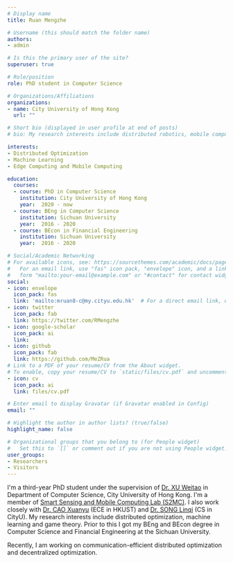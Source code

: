```yaml
---
# Display name
title: Ruan Mengzhe

# Username (this should match the folder name)
authors:
- admin

# Is this the primary user of the site?
superuser: true

# Role/position
role: PhD student in Computer Science

# Organizations/Affiliations
organizations:
- name: City University of Hong Kong
  url: ""

# Short bio (displayed in user profile at end of posts)
# bio: My research interests include distributed robotics, mobile computing and programmable matter.

interests:
- Distributed Optimization
- Machine Learning
- Edge Computing and Mobile Computing

education:
  courses:
  - course: PhD in Computer Science
    institution: City University of Hong Kong
    year:  2020 - now
  - course: BEng in Computer Science
    institution: Sichuan University
    year:  2016 - 2020
  - course: BEcon in Financial Engineering
    institution: Sichuan University
    year:  2016 - 2020

# Social/Academic Networking
# For available icons, see: https://sourcethemes.com/academic/docs/page-builder/#icons
#   For an email link, use "fas" icon pack, "envelope" icon, and a link in the
#   form "mailto:your-email@example.com" or "#contact" for contact widget.
social:
- icon: envelope
  icon_pack: fas
  link: 'mailto:mruan8-c@my.cityu.edu.hk'  # For a direct email link, use "mruan8-c@my.cityu.edu.hk".
- icon: twitter
  icon_pack: fab
  link: https://twitter.com/RMengzhe
- icon: google-scholar
  icon_pack: ai
  link: 
- icon: github
  icon_pack: fab
  link: https://github.com/MeZRua
# Link to a PDF of your resume/CV from the About widget.
# To enable, copy your resume/CV to `static/files/cv.pdf` and uncomment the lines below.
- icon: cv
  icon_pack: ai
  link: files/cv.pdf

# Enter email to display Gravatar (if Gravatar enabled in Config)
email: ""

# Highlight the author in author lists? (true/false)
highlight_name: false

# Organizational groups that you belong to (for People widget)
#   Set this to `[]` or comment out if you are not using People widget.
user_groups:
- Researchers
- Visitors
---
```

I'm a third-year PhD student under the supervision of [Dr. XU Weitao](https://www.weitaoxu.com/) in Department of Computer Science, City University of Hong Kong. I'm a member of [Smart Sensing and Mobile Computing Lab (S2MC)](http://s2mc.site/index.html). I also work closely with [Dr. CAO Xuanyu](http://eexcao.people.ust.hk/) (ECE in HKUST) and [Dr. SONG Linqi](https://sites.google.com/site/aisquaredlab/about-us/linqi) (CS in CityU). My research interests include distributed optimization, machine learning and game theory. Prior to this I got my BEng and BEcon degree in Computer Science and Financial Engineering at the Sichuan University. 

Recently, I am working on communication-efficient distributed optimization and decentralized optimization.
